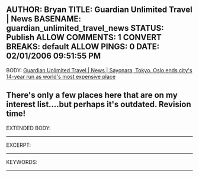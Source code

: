 AUTHOR: Bryan
TITLE: Guardian Unlimited Travel | News
BASENAME: guardian_unlimited_travel_news
STATUS: Publish
ALLOW COMMENTS: 1
CONVERT BREAKS: __default__
ALLOW PINGS: 0
DATE: 02/01/2006 09:51:55 PM
-----
BODY:
<a title="Guardian Unlimited Travel | News | Sayonara, Tokyo. Oslo ends city's 14-year run as world's most expensive place" href="http://travel.guardian.co.uk/news/story/0,,1699417,00.html?gusrc=rss">Guardian Unlimited Travel | News | Sayonara, Tokyo. Oslo ends city's 14-year run as world's most expensive place</a>

There's only a few places here that are on my interest list....but perhaps it's outdated. Revision time!
-----
EXTENDED BODY:

-----
EXCERPT:

-----
KEYWORDS:

-----


